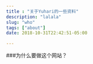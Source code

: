 ```yaml
---
title : "关于Yuhari的一些资料"
description: "lalala"
slug: "who"
tags: ["about"]
date: 2018-10-31T22:42:51-05:00

---
```


###为什么要做这个网站？